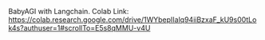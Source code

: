 BabyAGI with Langchain.
Colab Link: https://colab.research.google.com/drive/1WYbepIIalq94iiBzxaF_kU9s00tLok4s?authuser=1#scrollTo=E5s8qMMU-v4U